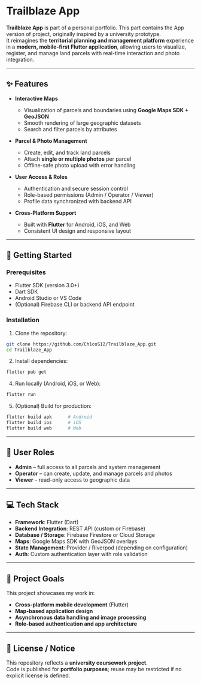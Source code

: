 # Trailblaze App

**Trailblaze App** is part of a personal portfolio. This part contains the App version of project, originally inspired by a university prototype.  
It reimagines the **territorial planning and management platform** experience in a **modern, mobile-first Flutter application**, allowing users to visualize, register, and manage land parcels with real-time interaction and photo integration.

---

## ✨ Features

- **Interactive Maps**
  - Visualization of parcels and boundaries using **Google Maps SDK + GeoJSON**
  - Smooth rendering of large geographic datasets
  - Search and filter parcels by attributes

- **Parcel & Photo Management**
  - Create, edit, and track land parcels
  - Attach **single or multiple photos** per parcel
  - Offline-safe photo upload with error handling

- **User Access & Roles**
  - Authentication and secure session control
  - Role-based permissions (Admin / Operator / Viewer)
  - Profile data synchronized with backend API

- **Cross-Platform Support**
  - Built with **Flutter** for Android, iOS, and Web
  - Consistent UI design and responsive layout

---

## 🚀 Getting Started

### Prerequisites

- Flutter SDK (version 3.0+)
- Dart SDK
- Android Studio or VS Code
- (Optional) Firebase CLI or backend API endpoint

### Installation

1. Clone the repository:
```bash
git clone https://github.com/Ch1coS12/Trailblaze_App.git
cd Trailblaze_App
```
2. Install dependencies:
```bash
flutter pub get
```
4. Run locally (Android, iOS, or Web):
```bash
flutter run
```
5. (Optional) Build for production:
```bash
flutter build apk      # Android
flutter build ios      # iOS
flutter build web      # Web
```

---

## 👥 User Roles

- **Admin** – full access to all parcels and system management
- **Operator** – can create, update, and manage parcels and photos
- **Viewer** – read-only access to geographic data

---

## 💻 Tech Stack

- **Framework**: Flutter (Dart)
- **Backend Integration**: REST API (custom or Firebase)
- **Database / Storage**: Firebase Firestore or Cloud Storage
- **Maps**: Google Maps SDK with GeoJSON overlays
- **State Management**: Provider / Riverpod (depending on configuration)
- **Auth**: Custom authentication layer with role validation

---

## 🧠 Project Goals

This project showcases my work in:
  - **Cross-platform mobile development** (Flutter)
  - **Map-based application design**
  - **Asynchronous data handling and image processing**
  - **Role-based authentication and app architecture**

---

## 📝 License / Notice

This repository reflects a **university coursework project**.  
Code is published for **portfolio purposes**; reuse may be restricted if no explicit license is defined.
